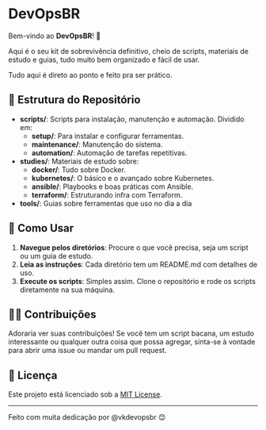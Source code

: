 # DevOpsBR

Bem-vindo ao **DevOpsBR**! 🎉

Aqui é o seu kit de sobrevivência definitivo, cheio de scripts, materiais de estudo e guias, tudo muito bem organizado e fácil de usar. 

Tudo aqui é direto ao ponto e feito pra ser prático.

## 📁 Estrutura do Repositório

- **scripts/**: Scripts para instalação, manutenção e automação. Dividido em:
  - **setup/**: Para instalar e configurar ferramentas.
  - **maintenance/**: Manutenção do sistema.
  - **automation/**: Automação de tarefas repetitivas.
- **studies/**: Materiais de estudo sobre:
  - **docker/**: Tudo sobre Docker.
  - **kubernetes/**: O básico e o avançado sobre Kubernetes.
  - **ansible/**: Playbooks e boas práticas com Ansible.
  - **terraform/**: Estruturando infra com Terraform.
- **tools/**: Guias sobre ferramentas que uso no dia a dia


## 🚀 Como Usar

1. **Navegue pelos diretórios**: Procure o que você precisa, seja um script ou um guia de estudo.
2. **Leia as instruções**: Cada diretório tem um README.md com detalhes de uso.
3. **Execute os scripts**: Simples assim. Clone o repositório e rode os scripts diretamente na sua máquina.

## 👨‍💻 Contribuições

Adoraria ver suas contribuições! Se você tem um script bacana, um estudo interessante ou qualquer outra coisa que possa agregar, sinta-se à vontade para abrir uma issue ou mandar um pull request.

## 📝 Licença

Este projeto está licenciado sob a [MIT License](LICENSE).

---

Feito com muita dedicação por @vkdevopsbr 😊

